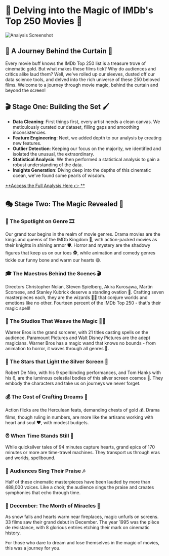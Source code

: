 # 🌟 Delving into the Magic of IMDb's Top 250 Movies 🎥



![Analysis Screenshot](https://i0.wp.com/runpee.com/wp-content/uploads/2022/04/good-will-hunting_header.jpg?ssl=1)


## 🎩 A Journey Behind the Curtain 🍿

Every movie buff knows the IMDb Top 250 list is a treasure trove of cinematic gold. But what makes these films tick? Why do audiences and critics alike laud them? Well, we've rolled up our sleeves, dusted off our data science tools, and delved into the rich universe of these 250 beloved films. Welcome to a journey through movie magic, behind the curtain and beyond the screen!

## 🎬 Stage One: Building the Set 🖌️

- **Data Cleaning**: First things first, every artist needs a clean canvas. We meticulously curated our dataset, filling gaps and smoothing inconsistencies.
- **Feature Engineering**: Next, we added depth to our analysis by creating new features.
- **Outlier Detection**: Keeping our focus on the majority, we identified and isolated the unusual, the extraordinary.
- **Statistical Analysis**: We then performed a statistical analysis to gain a robust understanding of the data.
- **Insights Generation**: Diving deep into the depths of this cinematic ocean, we've found some pearls of wisdom.

[**Access the Full Analysis Here 👉 **]([YOUR_NOTEBOOK_LINK](https://github.com/mudit-mishra8/python-imdb-data-analysis/blob/main/IMDB_DATA_ANALYSIS_PYTHON.ipynb))

## 🎭 Stage Two: The Magic Revealed 🌌

### 🌟 The Spotlight on Genre 🎞️

Our grand tour begins in the realm of movie genres. Drama movies are the kings and queens of the IMDb Kingdom 👑, with action-packed movies as their knights in shining armor 🛡️. Horror and mystery are the shadowy figures that keep us on our toes 🕵️, while animation and comedy genres tickle our funny bone and warm our hearts 😄.

### 🎓 The Maestros Behind the Scenes 🎬

Directors Christopher Nolan, Steven Spielberg, Akira Kurosawa, Martin Scorsese, and Stanley Kubrick deserve a standing ovation 👏. Crafting seven masterpieces each, they are the wizards 🧙‍♂️ that conjure worlds and emotions like no other. Fourteen percent of the IMDb Top 250 - that's their magic spell!

### 🏰 The Studios That Weave the Magic 🧚‍♂️

Warner Bros is the grand sorcerer, with 21 titles casting spells on the audience. Paramount Pictures and Walt Disney Pictures are the adept magicians. Warner Bros has a magic wand that knows no bounds - from animation to horror, it waves through all genres 🌈.

### 🤩 The Stars that Light the Silver Screen 🌟

Robert De Niro, with his 9 spellbinding performances, and Tom Hanks with his 6, are the luminous celestial bodies of this silver screen cosmos 🌌. They embody the characters and take us on journeys we never forget.

### 💰 The Cost of Crafting Dreams 💸

Action flicks are the Herculean feats, demanding chests of gold 💰. Drama films, though ruling in numbers, are more like the artisans working with heart and soul ❤️, with modest budgets.

### ⏰ When Time Stands Still 🚀

While quicksilver tales of 94 minutes capture hearts, grand epics of 170 minutes or more are time-travel machines. They transport us through eras and worlds, spellbound.

### 👥 Audiences Sing Their Praise 🎶

Half of these cinematic masterpieces have been lauded by more than 488,000 voices. Like a choir, the audience sings the praise and creates symphonies that echo through time.

### 🎁 December: The Month of Miracles 🎄

As snow falls and hearts warm near fireplaces, magic unfurls on screens. 33 films saw their grand debut in December. The year 1995 was the pièce de résistance, with 8 glorious entries etching their mark on cinematic history.

For those who dare to dream and lose themselves in the magic of movies, this was a journey for you.


